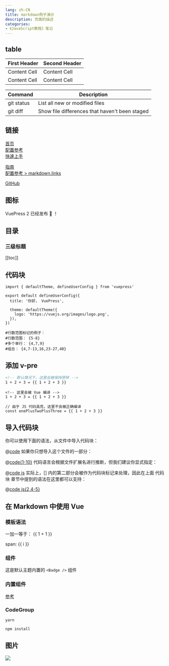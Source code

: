 ```yaml
---
lang: zh-CN 
title: markdown例子演示
description: 页面的描述
categories:
- 《JavaScript教程》笔记
---
```


## table

| First Header  | Second Header |
| ------------- | ------------- |
| Content Cell  | Content Cell  |
| Content Cell  | Content Cell  |

| Command | Description |
| --- | --- |
| git status | List all new or modified files |
| git diff | Show file differences that haven't been staged |

## 链接

<!-- 相对路径 -->
[首页](../README.md)  
[配置参考](../reference/config.md)  
[快速上手](./getting-started.md)
<!-- 绝对路径 -->
[指南](/zh/guide/README.md)  
[配置参考 > markdown.links](/zh/reference/config.md#links)
<!-- URL -->
[GitHub](https://github.com)

## 图标

VuePress 2 已经发布 :tada: ！

## 目录

### 三级标题

[[toc]]

## 代码块

```ts{1,6-8}
import { defaultTheme, defineUserConfig } from 'vuepress'

export default defineUserConfig({
  title: '你好， VuePress',

  theme: defaultTheme({
    logo: 'https://vuejs.org/images/logo.png',
  }),
})

#行数范围标记的例子：
#行数范围： {5-8}
#多个单行： {4,7,9}
#组合： {4,7-13,16,23-27,40}
```

## 添加 v-pre

```md
<!-- 默认情况下，这里会被保持原样 -->
1 + 2 + 3 = {{ 1 + 2 + 3 }}
```

```md:no-v-pre
<!-- 这里会被 Vue 编译 -->
1 + 2 + 3 = {{ 1 + 2 + 3 }}
```

```js:no-v-pre
// 由于 JS 代码高亮，这里不会被正确编译
const onePlusTwoPlusThree = {{ 1 + 2 + 3 }}
```

## 导入代码块

你可以使用下面的语法，从文件中导入代码块：

<!-- 最简单的语法 -->
@[code](../.vuepress/config.ts)
如果你只想导入这个文件的一部分：

<!-- 仅导入第 1 行至第 10 行 -->
@[code{1-10}](../.vuepress/config.ts)
代码语言会根据文件扩展名进行推断，但我们建议你显式指定：

<!-- 指定代码语言 -->
@[code js](../.vuepress/config.ts)
实际上，[] 内的第二部分会被作为代码块标记来处理，因此在上面 代码块 章节中提到的语法在这里都可以支持：

<!-- 行高亮 -->
@[code js{2,4-5}](../.vuepress/config.ts)

## 在 Markdown 中使用 Vue

### 模板语法

一加一等于： {{ 1 + 1 }}

<span v-for="i in 3"> span: {{ i }} </span>

### 组件

这是默认主题内置的 `<Badge />` 组件 <Badge text="演示" />

### 内置组件

[参考](https://v2.vuepress.vuejs.org/zh/reference/default-theme/components.html)

### CodeGroup
<CodeGroup>
  <CodeGroupItem title="YARN">

```bash:no-line-numbers
yarn
```

  </CodeGroupItem>

  <CodeGroupItem title="NPM" active>

```bash:no-line-numbers
npm install
```

  </CodeGroupItem>
</CodeGroup>

## 图片

![](@images/logo.png)
